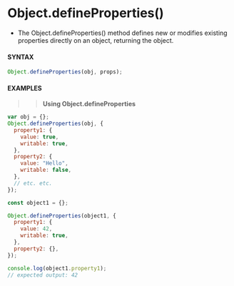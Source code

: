 # Object.defineProperties()

- The Object.defineProperties() method defines new or modifies existing properties directly on an object, returning the object.

#### **SYNTAX**

```js
Object.defineProperties(obj, props);
```

#### **EXAMPLES**

> > **Using Object.defineProperties**

```js
var obj = {};
Object.defineProperties(obj, {
  property1: {
    value: true,
    writable: true,
  },
  property2: {
    value: "Hello",
    writable: false,
  },
  // etc. etc.
});
```

```js
const object1 = {};

Object.defineProperties(object1, {
  property1: {
    value: 42,
    writable: true,
  },
  property2: {},
});

console.log(object1.property1);
// expected output: 42
```
